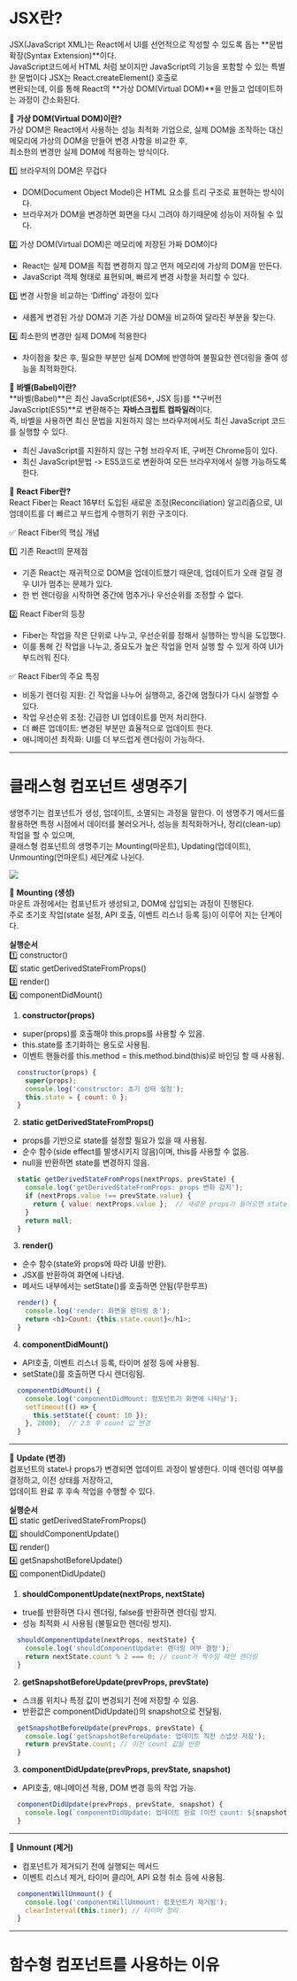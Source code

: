 # JSX란?
  JSX(JavaScript XML)는 React에서 UI를 선언적으로 작성할 수 있도록 돕는 **문법 확장(Syntax Extension)**이다.    
  JavaScript코드에서 HTML 처럼 보이지만 JavaScript의 기능을 포함할 수 있는 특별한 문법이다 JSX는 React.createElement() 호출로    
  변환되는데, 이를 통해 React의 **가상 DOM(Virtual DOM)**을 만들고 업데이트하는 과정이 간소화된다.    

  📌 **가상 DOM(Virtual DOM)이란?**   
  가상 DOM은 React에서 사용하는 성능 최적화 기업으로, 실제 DOM을 조작하는 대신 메모리에 가상의 DOM을 만들어 변경 사항을 비교한 후,  
  최소한의 변경만 실제 DOM에 적용하는 방식이다.  

  1️⃣ 브라우저의 DOM은 무겁다
  - DOM(Document Object Model)은 HTML 요소를 트리 구조로 표현하는 방식이다.  
  - 브라우저가 DOM을 변경하면 화면을 다시 그려야 하기때문에 성능이 저하될 수 있다.  

  2️⃣ 가상 DOM(Virtual DOM)은 메모리에 저장된 가짜 DOM이다  
  - React는 실제 DOM을 직접 변경하지 않고 먼저 메모리에 가상의 DOM을 만든다.  
  - JavaScript 객체 형태로 표현되며, 빠르게 변경 사항을 처리할 수 있다.  

  3️⃣ 변경 사항을 비교하는 ‘Diffing’ 과정이 있다  
  - 새롭게 변경된 가상 DOM과 기존 가상 DOM을 비교하여 달라진 부분을 찾는다.  

  4️⃣ 최소한의 변경만 실제 DOM에 적용한다
  - 차이점을 찾은 후, 필요한 부분만 실제 DOM에 반영하여 불필요한 렌더링을 줄여 성능을 최적화한다.  

  📌 **바벨(Babel)이란?**  
  **바벨(Babel)**은 최신 JavaScript(ES6+, JSX 등)를 **구버전 JavaScript(ES5)**로 변환해주는 **자바스크립트 컴파일러**이다.  
  즉, 바벨을 사용하면 최신 문법을 지원하지 않는 브라우저에서도 최신 JavaScript 코드를 실행할 수 있다.  

  - 최신 JavaScript를 지원하지 않는 구형 브라우저 IE, 구버전 Chrome등이 있다.  
  - 최신 JavaScript문법 -> ES5코드로 변환하여 모든 브라우저에서 실행 가능하도록 한다.  

  📌 **React Fiber란?**   
  React Fiber는 React 16부터 도입된 새로운 조정(Reconciliation) 알고리즘으로, UI 엄데이트를 더 빠르고 부드럽게 수행하기 위한 구조이다.  

  ✅ React Fiber의 핵심 개념

  1️⃣ 기존 React의 문제점  
  - 기존 React는 재귀적으로 DOM을 업데이트했기 때문데, 업데이트가 오래 걸릴 경우 UI가 멈추는 문제가 있다.  
  - 한 번 렌더링을 시작하면 중간에 멈추거나 우선순위를 조정할 수 없다.  

  2️⃣ React Fiber의 등장  
  - Fiber는 작업을 작은 단위로 나누고, 우선순위를 정해서 실행하는 방식을 도입했다.  
  - 이를 통해 긴 작업을 나누고, 중요도가 높은 작업을 먼저 실행 할 수 있게 하여 UI가 부드러워 진다.  

  ✅ React Fiber의 주요 특징  
  - 비동기 렌더링 지원: 긴 작업을 나누어 실행하고, 중간에 멈췄다가 다시 실행할 수 있다.  
  - 작업 우선순위 조정: 긴급한 UI 업데이트를 먼저 처리한다.  
  - 더 빠른 업데이트: 변경된 부분만 효율적으로 업데이트 한다.  
  - 애니메이션 최적화: UI를 더 부드럽게 렌더링이 가능하다.  

---

# 클래스형 컴포넌트 생명주기
  생명주기는 컴포넌트가 생성, 업데이트, 소멸되는 과정을 말한다. 이 생명주기 메서드를 활용하면 특정 시점에서 데이터를   불러오거나, 성능을 최적화하거나, 정리(clean-up) 작업을 할 수 있으며,   
  클래스형 컴포넌트의 생명주기는 Mounting(마운트), Updating(업데이트), Unmounting(언마운트) 세단계로 나뉜다.  

  <img src="/study\assets\class_render.png" />   
 

  📌 **Mounting (생성)**  
  마운트 과정에서는 컴포넌트가 생성되고, DOM에 삽입되는 과정이 진행된다.  
  주로 초기호 작업(state 설정, API 호출, 이벤트 리스너 등록 등)이 이루어 지는 단계이다.  

  **실행순서**  
  1️⃣ constructor()  
  2️⃣ static getDerivedStateFromProps()  
  3️⃣ render()  
  4️⃣ componentDidMount()  

  1. **constructor(props)**  
  - super(props)를 호출해야 this.props를 사용할 수 있음.  
  - this.state를 초기화하는 용도로 사용됨.  
  - 이벤트 핸들러를 this.method = this.method.bind(this)로 바인딩 할 때 사용됨.  

  ```javaScript
    constructor(props) {
      super(props); 
      console.log('constructor: 초기 상태 설정');
      this.state = { count: 0 };
    }

  ```    
  2. **static getDerivedStateFromProps()**  
  - props를 기반으로 state를 설정할 필요가 있을 때 사용됨.  
  - 순수 함수(side effect를 발생시키지 않음)이며, this를 사용할 수 없음.  
  - null을 반환하면 state를 변경하지 않음.  

  ```javaScript
    static getDerivedStateFromProps(nextProps, prevState) {
      console.log('getDerivedStateFromProps: props 변화 감지');
      if (nextProps.value !== prevState.value) {
        return { value: nextProps.value };  // 새로운 props가 들어오면 state 업데이트
      }
      return null;
    }
  ```     
  3. **render()**  
  - 순수 함수(state와 props에 따라 UI를 반환).  
  - JSX를 반환하여 화면에 나타냄.  
  - 메서드 내부에서는 setState()를 호출하면 안됨(무한루프)  

  ```javaScript
    render() {
      console.log('render: 화면을 렌더링 중');
      return <h1>Count: {this.state.count}</h1>;
    }
  ```  
  4. **componentDidMount()**  
  - API호출, 이벤트 리스너 등록, 타이머 설정 등에 사용됨.  
  - setState()를 호출하면 다시 렌더링됨.  

  ```javaScript
    componentDidMount() {
      console.log('componentDidMount: 컴포넌트가 화면에 나타남');
      setTimeout(() => {
        this.setState({ count: 10 });
      }, 2000);  // 2초 후 count 값 변경
    }
  ```    
  ---  

  📌 **Update (변경)**  
  컴포넌트의 state나 props가 변경되면 업데이트 과정이 발생한다. 이때 렌더링 여부를 결정하고, 이전 상태를 저장하고,  
  업데이트 완료 후 후속 작업을 수행할 수 있다.  

  **실행순서**    
  1️⃣ static getDerivedStateFromProps()  
  2️⃣ shouldComponentUpdate()  
  3️⃣ render()   
  4️⃣ getSnapshotBeforeUpdate()  
  5️⃣ componentDidUpdate()  

  1. **shouldComponentUpdate(nextProps, nextState)**  
  - true를 반환하면 다시 렌더링, false를 반환하면 렌더링 방지.  
  - 성능 최적화 시 사용됨 (불필요한 렌더링 방지).  

  ```javaScript
    shouldComponentUpdate(nextProps, nextState) {
      console.log('shouldComponentUpdate: 렌더링 여부 결정');
      return nextState.count % 2 === 0; // count가 짝수일 때만 렌더링
    }
  ```  

  2. **getSnapshotBeforeUpdate(prevProps, prevState)**  
  - 스크롤 위치나 특정 값이 변경되기 전에 저장할 수 있음.  
  - 반환값은 componentDidUpdate()의 snapshot으로 전달됨.   

  ```javaScript
    getSnapshotBeforeUpdate(prevProps, prevState) {
      console.log('getSnapshotBeforeUpdate: 업데이트 직전 스냅샷 저장');
      return prevState.count; // 이전 count 값을 반환
    }
  ```  

  3. **componentDidUpdate(prevProps, prevState, snapshot)**   
  - API호출, 애니메이션 적용, DOM 변경 등의 작업 가능.  

  ```javaScript
    componentDidUpdate(prevProps, prevState, snapshot) {
      console.log(`componentDidUpdate: 업데이트 완료 (이전 count: ${snapshot})`);
    }
  ```  
  ---

  📌 **Unmount (제거)**  
  - 컴포넌트가 제거되기 전에 실행되는 메서드  
  - 이벤트 리스너 제거, 타이머 클리어, API 요청 취소 등에 사용됨.  

  ```javaScript
    componentWillUnmount() {
      console.log('componentWillUnmount: 컴포넌트가 제거됨');
      clearInterval(this.timer); // 타이머 정리
    }
  ```    


---

# 함수형 컴포넌트를 사용하는 이유  
  